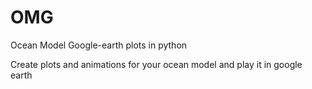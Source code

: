 # OMG
Ocean Model Google-earth plots in python

Create plots and animations for your ocean model and play it in google earth
